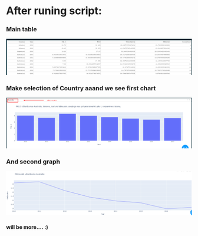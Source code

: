 # After runing script:


### Main table
![alt text](image.png)


### Make selection of Country aaand we see first chart
![alt text](/readmepic/image-2.png)


### And second graph
![alt text](image-3.png)


#### will be more.... :)
